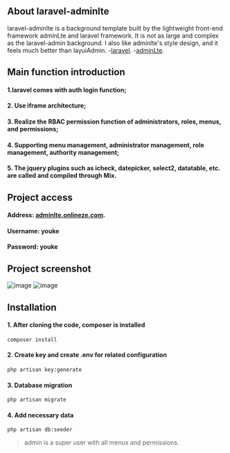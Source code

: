 ## About laravel-adminlte

laravel-adminlte is a background template built by the lightweight front-end framework adminLte and laravel framework. It is not as large and complex as the laravel-admin background. I also like adminlte's style design, and it feels much better than layuiAdmin.
-[laravel](https://laravel.com).
-[adminLte](https://adminlte.io/).

## Main function introduction
#### 1.laravel comes with auth login function;
#### 2. Use iframe architecture;
#### 3. Realize the RBAC permission function of administrators, roles, menus, and permissions;
#### 4. Supporting menu management, administrator management, role management, authority management;
#### 5. The jquery plugins such as icheck, datepicker, select2, datatable, etc. are called and compiled through Mix.

## Project access
#### Address: [adminlte.onlineze.com](http://adminlte.onlineze.com).
#### Username: youke
#### Password: youke

## Project screenshot

![image](https://jingze.oss-cn-beijing.aliyuncs.com/jzblog/%E5%BE%AE%E4%BF%A1%E5%9B%BE%E7%89%87_20191210172504.png)
![image](https://jingze.oss-cn-beijing.aliyuncs.com/jzblog/%E5%BE%AE%E4%BF%A1%E5%9B%BE%E7%89%87_20191210173354.png)

## Installation

#### 1. After cloning the code, composer is installed
```
composer install
```
#### 2. Create key and create .env for related configuration

```
php artisan key:generate
```
#### 3. Database migration

```
php artisan migrate
```

#### 4. Add necessary data

```
php artisan db:seeder
```
> admin is a super user with all menus and permissions.

